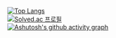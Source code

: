 [![Top Langs](https://github-readme-stats.vercel.app/api/top-langs/?username=Namwoo28&layout=donut-vertical)](https://github.com/Namwoo28/github-readme-stats)  
[![Solved.ac 프로필](http://mazassumnida.wtf/api/v2/generate_badge?boj=tree_tree_28)](https://solved.ac/tree_tree_28)  
[![Ashutosh's github activity graph](https://github-readme-activity-graph.vercel.app/graph?username=Namwoo728)](https://github.com/Namwoo728/github-readme-activity-graph)  
